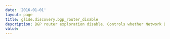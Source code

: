 ```yaml
---
date: '2016-01-01'
layout: page
title: glide.discovery.bgp_router_disable
description: BGP router exploration disable. Controls whether Network Discovery exploration of routers running the BGP protocol is disabled. Normally such exploration IS disabled because of the huge size of BGP routing tables, and because generally such routers are only operating at the edge of large networks where further network discovery would be irrelevant. The only time this value should be set to "no" is in the unlikely case that your organization uses BGP routers as edge routers between relatively small networks (such as between buildings on a single campus). 
value:  
---
```

